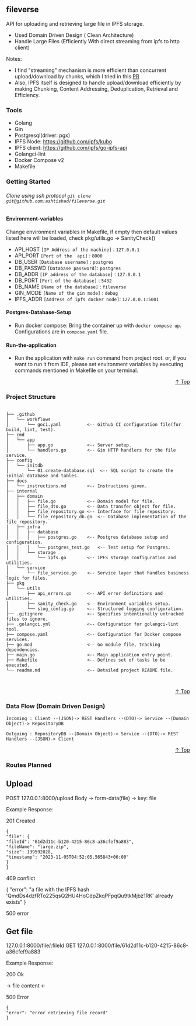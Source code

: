 ## fileverse

API for uploading and retrieving large file in IPFS storage.

* Used Domain Driven Design ( Clean Architecture)
* Handle Large Files (Efficiently With direct streaming from ipfs to http client)

Notes:
* I find "streaming" mechanism is more efficient than concurrent upload/download by chunks,
which I tried in this [PR](https://github.com/ashtishad/fileverse/pull/5)
* Also, IPFS itself is designed to handle upload/download efficiently by making Chunking, Content Addressing,
  Deduplication, Retrieval and Efficiency.

### Tools

* Golang
* Gin
* Postgresql(driver: pgx)
* IPFS Node: https://github.com/ipfs/kubo
* IPFS client: https://github.com/ipfs/go-ipfs-api
* Golangci-lint
* Docker Compose v2
* Makefile


<!-- GETTING STARTED -->

### Getting Started

###### Clone using ssh protocol `git clone git@github.com:ashtishad/fileverse.git`

#### Environment-variables

Change environment variables in Makefile, if empty then default values listed here will be loaded, check
pkg/utils.go -> SanityCheck()

- API_HOST      `[IP Address of the machine]` : `127.0.0.1`
- API_PORT      `[Port of the  api]` : `8000`
- DB_USER       `[Database username]` : `postgres`
- DB_PASSWD     `[Database password]`: `postgres`
- DB_ADDR       `[IP address of the database]` : `127.0.0.1`
- DB_PORT       `[Port of the database]` : `5432`
- DB_NAME       `[Name of the database]` : `fileverse`
- GIN_MODE      `[Name of the gin mode]` : `debug`
- IPFS_ADDR     `[Address of ipfs docker node]`: `127.0.0.1:5001`

#### Postgres-Database-Setup

* Run docker compose: Bring the container up with `docker compose up`. Configurations are in `compose.yaml` file.


#### Run-the-application

* Run the application with `make run` command from project root. or, if you want to run it from IDE, please set
  environment variables by executing commands mentioned in Makefile on your terminal.

<p align="right"><a href="#instabid-wallet">↑ Top</a></p>

<!-- Project Structure -->

### Project Structure
```

├── .github                    
│   └── workflows              
│       └── goci.yaml          <-- Github CI configuration file(for build, lint, test).
├── cmd                        
│   └── app                    
│       ├── app.go             <-- Server setup.
│       └── handlers.go        <-- Gin HTTP handlers for the file service.
├── config                     
│   └── initdb                 
│       └── 01.create-database.sql  <-- SQL script to create the initial database and tables.
├── docs                       
│   └── instructions.md        <-- Instructions given.
├── internal                   
│   ├── domain                 
│   │   ├── file.go            <-- Domain model for file.
│   │   ├── file_dto.go        <-- Data transfer object for file.
│   │   ├── file_repository.go <-- Interface for file repository.
│   │   └── file_repository_db.go  <-- Database implementation of the file repository.
│   ├── infra                  
│   │   ├── database           
│   │   │   ├── postgres.go    <-- Postgres database setup and configuration.
│   │   │   └── postgres_test.go   <-- Test setup for Postgres.
│   │   └── storage           
│   │       └── ipfs.go        <-- IPFS storage configuration and utilities.
│   └── service               
│       └── file_service.go    <-- Service layer that handles business logic for files.
├── pkg                       
│   └── utils                 
│       ├── api_errors.go      <-- API error definitions and utilities.
│       ├── sanity_check.go    <-- Environment variables setup.
│       └── slog_config.go     <-- Structured logging configuration.
├── .gitignore                 <-- Specifies intentionally untracked files to ignore.
├── .golangci.yml              <-- Configuration for golangci-lint tool.
├── compose.yaml               <-- Configuration for Docker compose services.
├── go.mod                     <-- Go module file, tracking dependencies.
├── main.go                    <-- Main application entry point.
├── Makefile                   <-- Defines set of tasks to be executed.
└── readme.md                  <-- Detailed project README file.



```

<p align="right"><a href="#instabid-wallet">↑ Top</a></p>

<!-- Data Flow (Hexagonal architecture) -->

### Data Flow (Domain Driven Design)

    Incoming : Client --(JSON)-> REST Handlers --(DTO)-> Service --(Domain Object)-> RepositoryDB

    Outgoing : RepositoryDB --(Domain Object)-> Service --(DTO)-> REST Handlers --(JSON)-> Client

<p align="right"><a href="#instabid-wallet">↑ Top</a></p>

### Routes Planned

## Upload

POST 127.0.0.1:8000/upload
Body -> form-data(file) -> key: file

Example Response:

201 Created
```
{
"file": {
"fileId": "61d2d11c-b120-4215-86c8-a36cfef9a883",
"fileName": "large.zip",
"size": 139592028,
"timestamp": "2023-11-05T04:52:05.565843+06:00"
}
}
```

409 conflict

{
"error": "a file with the IPFS hash 'QmdDs4dzfRTo225qsQ2HU4HoCdpZkqPFpqQu9tkMjbz1RK' already exists"
}

500 error


## Get file

127.0.0.1:8000/file/:fileId
GET 127.0.0.1:8000/file/61d2d11c-b120-4215-86c8-a36cfef9a883

Example Response:

200 Ok

-> file content <-


500 Error
```
{
"error": "error retrieving file record"
}
```

